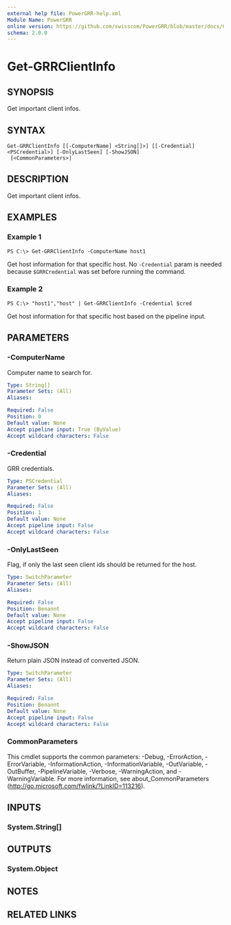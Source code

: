 ```yaml
---
external help file: PowerGRR-help.xml
Module Name: PowerGRR
online version: https://github.com/swisscom/PowerGRR/blob/master/docs/Get-GRRClientInfo.md
schema: 2.0.0
---
```


# Get-GRRClientInfo

## SYNOPSIS
Get important client infos.

## SYNTAX

```
Get-GRRClientInfo [[-ComputerName] <String[]>] [[-Credential] <PSCredential>] [-OnlyLastSeen] [-ShowJSON]
 [<CommonParameters>]
```

## DESCRIPTION
Get important client infos.

## EXAMPLES

### Example 1
```
PS C:\> Get-GRRClientInfo -ComputerName host1
```

Get host information for that specific host. No `-Credential` param is needed
because `$GRRCredential` was set before running the command.

### Example 2
```
PS C:\> "host1","host" | Get-GRRClientInfo -Credential $cred
```

Get host information for that specific host based on the pipeline input.

## PARAMETERS

### -ComputerName
Computer name to search for.

```yaml
Type: String[]
Parameter Sets: (All)
Aliases:

Required: False
Position: 0
Default value: None
Accept pipeline input: True (ByValue)
Accept wildcard characters: False
```

### -Credential
GRR credentials.

```yaml
Type: PSCredential
Parameter Sets: (All)
Aliases:

Required: False
Position: 1
Default value: None
Accept pipeline input: False
Accept wildcard characters: False
```

### -OnlyLastSeen
Flag, if only the last seen client ids should be returned for the host.

```yaml
Type: SwitchParameter
Parameter Sets: (All)
Aliases:

Required: False
Position: Benannt
Default value: None
Accept pipeline input: False
Accept wildcard characters: False
```

### -ShowJSON
Return plain JSON instead of converted JSON.

```yaml
Type: SwitchParameter
Parameter Sets: (All)
Aliases:

Required: False
Position: Benannt
Default value: None
Accept pipeline input: False
Accept wildcard characters: False
```

### CommonParameters
This cmdlet supports the common parameters: -Debug, -ErrorAction, -ErrorVariable, -InformationAction, -InformationVariable, -OutVariable, -OutBuffer, -PipelineVariable, -Verbose, -WarningAction, and -WarningVariable. For more information, see about_CommonParameters (http://go.microsoft.com/fwlink/?LinkID=113216).

## INPUTS

### System.String[]

## OUTPUTS

### System.Object

## NOTES

## RELATED LINKS
